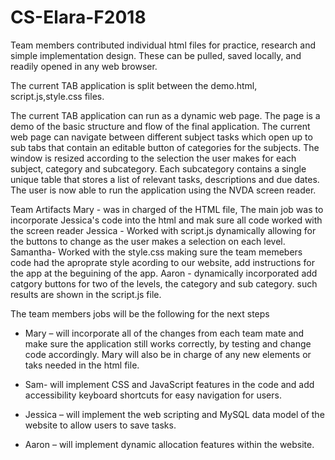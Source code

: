﻿# CS-Elara-F2018

Team members contributed individual html files for practice, research and simple implementation design. These can be pulled, saved locally, and readily opened in any web browser.


The current TAB application is split between the demo.html, script.js,style.css files.


The current TAB application can run as a dynamic web page. The page is a demo of the basic structure and flow of the final application. The current web page can navigate between different subject tasks which open up to sub tabs that contain an editable button of categories for the subjects. The window is resized according to the selection the user makes for each subject, category and subcategory. Each subcategory contains a single unique table that stores a list of relevant tasks, descriptions and due dates. The user is now able to run the application using the NVDA screen reader.

Team Artifacts 
Mary - was in charged of the HTML file, The main job was to incorporate Jessica's code into the html and mak sure all code worked with the screen reader
Jessica - Worked with script.js dynamically allowing for the buttons to change as the user makes a selection on each level.
Samantha- Worked with the style.css making sure the team memebers code had the aproprate style acording to our website, add instructions for the app at the beguining of the app. 
Aaron - dynamically incorporated add catgory buttons for two of the levels, the category and sub category. such results are shown in the script.js file.

The team members jobs will be the following for the next steps

-	Mary – will incorporate all of the changes from each team mate and make sure the application still works correctly, by testing and change code accordingly. Mary will also be in charge of any new elements or taks needed in the html file.

-	Sam- will implement CSS and JavaScript features in the code and add accessibility keyboard shortcuts for easy navigation for users. 
-	Jessica – will implement the web scripting and MySQL data model of the website to allow users to save tasks. 
-	Aaron – will implement dynamic allocation features within the website.
